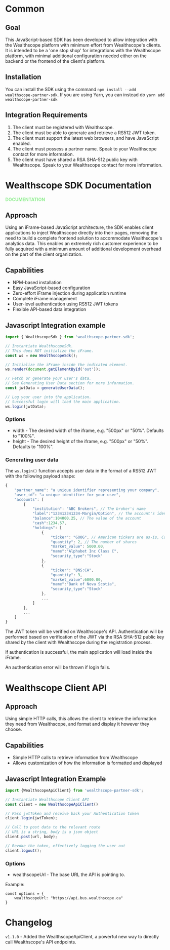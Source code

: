 # Common

## Goal

This JavaScript-based SDK has been developed to allow integration with the Wealthscope platform with minimum effort from Wealthscope's clients. It is intended to be a 'one stop shop' for integrations with the Wealthscope platform, with minimal additional configuration needed either on the backend or the frontend of the client's platform.

## Installation

You can install the SDK using the command `npm install --add wealthscope-partner-sdk`.
If you are using Yarn, you can instead do `yarn add wealthscope-partner-sdk`

## Integration Requirements

1. The client must be registered with Wealthscope.
1. The client must be able to generate and retrieve a RS512 JWT token.
1. The client must support the latest web browsers, and have JavaScript enabled.
1. The client must possess a partner name. Speak to your Wealthscope contact for more information.
1. The client must have shared a RSA SHA-512 public key with Wealthscope. Speak to your Wealthscope contact for more information.

# Wealthscope SDK Documentation

<b style="color: lightgreen">DOCUMENTATION</b>

## Approach

Using an iFrame-based JavaScript architecture, the SDK enables client applications to inject Wealthscope directly into their pages, removing the need to build a complete frontend solution to accommodate Wealthscope's analytics data. This enables an extremely rich customer experience to be fully acquired with a minimum amount of additional development overhead on the part of the client organization.

## Capabilities

* NPM-based installation
* Easy JavaScript-based configuration
* Zero-effort iFrame injection during application runtime
* Complete iFrame management
* User-level authentication using RS512 JWT tokens
* Flexible API-based data integration

## Javascript Integration example

```javascript
import { WealthscopeSdk } from 'wealthscope-partner-sdk';

// Instantiate WealthscopeSdk.
// This does NOT initialize the iFrame.
const ws = new WealthscopeSdk();

// Initialize the iFrame inside the indicated element.
ws.render(document.getElementById('out'));

// Fetch or generate your user's data.
// See Generating User Data section for more information.
const jwtData = generateUserData();

// Log your user into the application.
// Successful login will load the main application.
ws.login(jwtData);
```

### Options

* width - The desired width of the iframe, e.g. "500px" or "50%". Defaults to "100%".
* height - The desired height of the iframe, e.g. "500px" or "50%". Defaults to "100%".

### Generating user data

The `ws.login()` function accepts user data in the format of a RS512 JWT with the following payload shape:

```javascript
{
    "partner_name": "a unique identifier representing your company",
    "user_id": "a unique identifier for your user",
    "accounts": [
        {
            "institution": "ABC Brokers", // The broker's name
            "label":"123412341234-Margin/Option", // The account's identifier
            "balance":104000.25, // The value of the account
            "cash":1234.57,
            "holdings": [
                {
                    "ticker": "GOOG", // American tickers are as-is, Canadian ones must end with `:CA`
                    "quantity": 2, // The number of shares
                    "market_value": 5000.00,
                    "name":"Alphabet Inc Class C",
                    "security_type":"Stock"
                },
                {
                    "ticker": "BNS:CA",
                    "quantity": 3,
                    "market_value":6000.00,
                    "name":"Bank of Nova Scotia",
                    "security_type":"Stock"
                },
                ...
            ]
        },
        ...   
    ]
}
```

The JWT token will be verified on Wealthscope's API. Authentication will be performed based on verification of the JWT via the RSA SHA-512 public key shared by the client with Wealthscope during the registration process.

If authentication is successful, the main application will load inside the iFrame.

An authentication error will be thrown if login fails.


# Wealthscope Client API

## Approach

Using simple HTTP calls, this allows the client to retrieve the information they need from Wealthscope, and format and display it however they choose.

## Capabilities

* Simple HTTP calls to retrieve information from Wealthscope
* Allows customization of how the information is formatted and displayed

## Javascript Integration Example

```javascript
import {WealthscopeApiClient} from 'wealthscope-partner-sdk';

// Instantiate Wealthscope Client API
const client = new WealthscopeApiClient()

// Pass jwtToken and receive back your Authentication token
client.login(jwtToken);

// Call to post data to the relevant route
// URL is a string, body is a json object
client.post(url, body);

// Revoke the token, effectively logging the user out
client.logout();
```

### Options

* wealthscopeUrl - The base URL the API is pointing to.

Example:

```es6
const options = {
    wealthscopeUrl: "https://api.bus.wealthscope.ca"
}
```


# Changelog
`v1.1.0` - Added the WealthscopeApiClient, a powerful new way to directly call Wealthscope's API endpoints.
